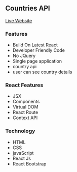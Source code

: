 ## Countries API

[Live Website](https://vigilant-visvesvaraya-af4baa.netlify.app/)

### Features
* Build On Latest React
* Developer Friendly Code
* No JQuery
* Single page application
* country api
* user can see country details

### React Features
* JSX
* Components
* Virtual DOM
* React Route
* Context API

### Technology
* HTML
* CSS
* javaScript
* React Js
* React Bootstrap
